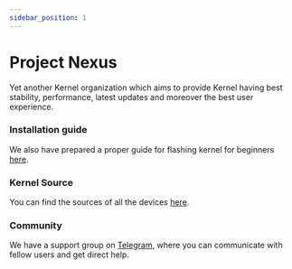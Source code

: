```yaml
---
sidebar_position: 1
---
```


# Project Nexus #

Yet another Kernel organization which aims to provide Kernel having best stability, performance, latest updates and moreover the best user experience.

### Installation guide ###

We also have prepared a proper guide for flashing kernel for beginners [here](./install.md).

### Kernel Source ###
You can find the sources of all the devices [here](https://github.com/orgs/projects-nexus/dashboard).

### Community ###

We have a support group on [Telegram](https://t.me/NexusKernelOfficial), where you can communicate with fellow users and get direct help.